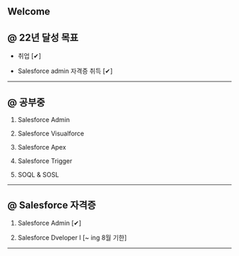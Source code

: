 ## Welcome

@ 22년 달성 목표
----------------
- 취업 [✔]

- Salesforce admin 자격증 취득 [✔]

------------------------------------------------------
@ 공부중
--------

1. Salesforce Admin

2. Salesforce Visualforce

3. Salesforce Apex

4. Salesforce Trigger

5. SOQL & SOSL
------------------------------------------------------
@ Salesforce 자격증
---------------------

1. Salesforce Admin [✔]

2. Salesforce Dveloper I [~ ing 8월 기한]

------------------------------------------------------
